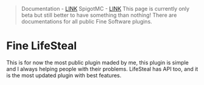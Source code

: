 > Documentation - [LINK](./docs/lifesteal/index)
> SpigotMC - [LINK](https://www.spigotmc.org/resources/fine-lifesteal-1-18-1-19-2.102599/)
This page is currently only beta but still better to have something than nothing!
There are documentations for all public Fine Software plugins.
# Fine LifeSteal
This is for now the most public plugin maded by me, this plugin is simple and I always helping people with their problems.
LifeSteal has API too, and it is the most updated plugin with best features.
